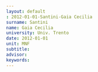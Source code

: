 ```yaml
---
layout: default 
: 2012-01-01-Santini-Gaia Cecilia
surname: Santini
name: Gaia Cecilia
university: Univ. Trento
date: 2012-01-01
unit: MNF
subtitle: 
advisor: 
keywords: 
---
```

